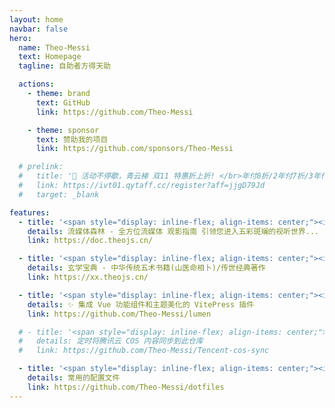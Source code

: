 ```yaml
---
layout: home
navbar: false
hero:
  name: Theo-Messi
  text: Homepage
  tagline: 自助者方得天助

  actions:
    - theme: brand
      text: GitHub
      link: https://github.com/Theo-Messi

    - theme: sponsor
      text: 赞助我的项目
      link: https://github.com/sponsors/Theo-Messi

  # prelink:
  #   title: '🎉 活动不停歇，青云梯 双11 特惠折上折! </br>年付8折/2年付7折/3年付6折 配合优惠码折上折，最高可达48折<div><iconify-icon icon="eos-icons:hourglass" style="font-size: 1rem;"></iconify-icon> 活动时间: 即日起至 <span style="color: var(--vp-c-brand-3); font-weight: bold;">2024年11月17日23点59分</span></div>'
  #   link: https://ivt01.qytaff.cc/register?aff=jjgD79Jd
  #   target: _blank

features:
  - title: '<span style="display: inline-flex; align-items: center;"><img src="https://i.theojs.cn/avatar.png" style="width:2rem; margin-right: 0.5rem;"/>Theo-Docs</span>'
    details: 流媒体森林 - 全方位流媒体 观影指南 引领您进入五彩斑斓的视听世界...
    link: https://doc.theojs.cn/

  - title: '<span style="display: inline-flex; align-items: center;"><img src="https://i.theojs.cn/avatar.png" style="width:2rem; margin-right: 0.5rem;"/>玄学宝典</span>'
    details: 玄学宝典 - 中华传统五术书籍(山医命相卜)/传世经典著作
    link: https://xx.theojs.cn/

  - title: '<span style="display: inline-flex; align-items: center;"><img src="https://lumen.theojs.cn/Logo.png" style="width:2rem; margin-right: 0.5rem;"/>@theojs/lumen</span>'
    details: ✨ 集成 Vue 功能组件和主题美化的 VitePress 插件
    link: https://github.com/Theo-Messi/lumen

  # - title: '<span style="display: inline-flex; align-items: center;"><img src="https://avatars.githubusercontent.com/u/12334581?s=280&v=4" style="width:2rem; margin-right: 0.5rem;"/>Tencent-cos-sync</span>'
  #   details: 定时将腾讯云 COS 内容同步到此仓库
  #   link: https://github.com/Theo-Messi/Tencent-cos-sync

  - title: '<span style="display: inline-flex; align-items: center;"><img src="https://blog.zachinachshon.com/assets/images/localdev/dotfiles/dotfiles-blog-220x230.png" style="width:2rem; margin-right: 0.5rem;"/>dotfiles</span>'
    details: 常用的配置文件
    link: https://github.com/Theo-Messi/dotfiles
---
```


<Home />
